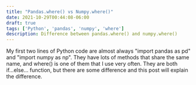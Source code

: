 ```yaml
---
title: "Pandas.where() vs Numpy.where()"
date: 2021-10-29T00:44:08-06:00
draft: true
tags: ['Python', 'pandas', 'numpy', 'where']
description: Difference between pandas.where() and numpy.where()
---
```


My first two lines of Python code are almost always "import pandas as pd" and "import numpy as np". They have lots of methods that share the same name, and where() is one of them that I use very often. They are both if...else... function, but there are some difference and this post will explain the difference. 
